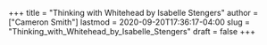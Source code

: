 +++
title = "Thinking with Whitehead by Isabelle Stengers"
author = ["Cameron Smith"]
lastmod = 2020-09-20T17:36:17-04:00
slug = "Thinking_with_Whitehead_by_Isabelle_Stengers"
draft = false
+++
